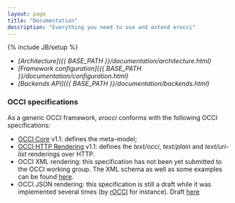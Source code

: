 ```yaml
---
layout: page
title: "Documentation"
description: "Everything you need to use and extend erocci"
---
```

{% include JB/setup %}

* _[Architecture]({{ BASE_PATH }}/documentation/architecture.html)_
* _[Framework configuration]({{ BASE_PATH }}/documentation/configuration.html)_
* _[Backends API]({{ BASE_PATH }}/documentation/backends.html)_

### OCCI specifications

As a generic OCCI framework, *erocci* conforms with the following OCCI
specifications:
* [OCCI Core](http://ogf.org/documents/GFD.183.pdf) v1.1: defines the meta-model;
* [OCCI HTTP Rendering](http://ogf.org/documents/GFD.185.pdf) v1.1:
  defines the _text/occi_, _text/plain_ and _text/uri-list_ renderings
  over HTTP.
* OCCI XML rendering: this specification has not been yet submitted to
  the OCCI working group. The XML schema as well as some examples can
  be found [here](http://github.com/jeanparpaillon/occi-schemas).
* OCCI JSON rendering: this specification is still a draft while it
  was implemented several times (by
  [rOCCI](https://github.com/gwdg/rOCCI) for instance). Draft
  [here](http://redmine.ogf.org/projects/occi-wg/repository/show?rev=json)
